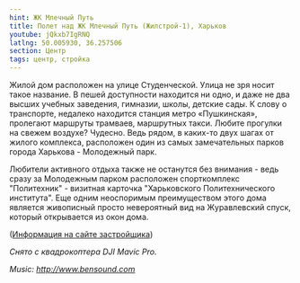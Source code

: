 ```yaml
---
hint: ЖК Млечный Путь
title: Полет над ЖК Млечный Путь (Жилстрой-1), Харьков
youtube: jQkxb7IgRNQ
latlng: 50.005930, 36.257506
section: Центр
tags: центр, стройка
---
```

Жилой дом расположен на улице Студенческой. Улица не зря носит такое название. В пешей доступности находится ни одно, и даже не два высших учебных заведения, гимназии, школы, детские сады. К слову о транспорте, недалеко находится станция метро «Пушкинская», пролегают маршруты трамваев, маршрутных такси. Любите прогулки на свежем воздухе? Чудесно. Ведь рядом, в каких-то двух шагах от жилого комплекса, расположен один из самых замечательных парков города Харькова - Молодежный парк.

Любители активного отдыха также не останутся без внимания - ведь сразу за Молодежным парком расположен спорткомплекс "Политехник" - визитная карточка "Харьковского Политехнического института". Еще одним неоспоримым преимуществом этого дома является живописный просто невероятный вид на Журавлевский спуск, который открывается из окон дома.

([Информация на сайте застройщика](http://gs1.com.ua/objects/9-zhk-mlechnyj-put))

*Снято с квадрокоптера DJI Mavic Pro.*

*Music: <http://www.bensound.com>*
